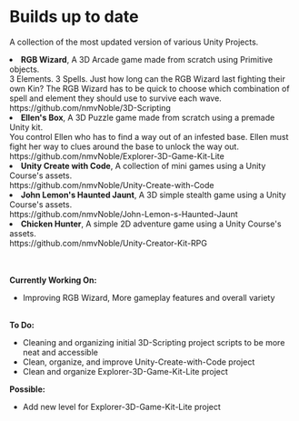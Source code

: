 # Builds up to date
 A collection of the most updated version of various Unity Projects.

<li>
  <strong>RGB Wizard</strong>, A 3D Arcade game made from scratch using Primitive objects.<br>
  3 Elements. 3 Spells. Just how long can the RGB Wizard last fighting their own Kin? The RGB Wizard has to be quick to choose which combination of spell and element they should use to survive each wave.<br>
  https://github.com/nmvNoble/3D-Scripting
</li>
<li>
  <strong>Ellen's Box</strong>, A 3D Puzzle game made from scratch using a premade Unity kit.<br>
  You control Ellen who has to find a way out of an infested base. Ellen must fight her way to clues around the base to unlock the way out.<br>
  https://github.com/nmvNoble/Explorer-3D-Game-Kit-Lite
</li>
<li>
  <strong>Unity Create with Code</strong>, A collection of mini games using a Unity Course's assets.<br>
  https://github.com/nmvNoble/Unity-Create-with-Code
</li>
<li>
  <strong>John Lemon's Haunted Jaunt</strong>, A 3D simple stealth game using a Unity Course's assets.<br>
  https://github.com/nmvNoble/John-Lemon-s-Haunted-Jaunt
</li>
<li>
  <strong>Chicken Hunter</strong>, A simple 2D adventure game using a Unity Course's assets.<br>
  https://github.com/nmvNoble/Unity-Creator-Kit-RPG
</li>
<br><br>

<strong>Currently Working On:</strong> 
- Improving RGB Wizard, More gameplay features and overall variety
<br><br>

<strong>To Do: </strong>
- Cleaning and organizing initial 3D-Scripting project scripts to be more neat and accessible
- Clean, organize, and improve Unity-Create-with-Code project
- Clean and organize Explorer-3D-Game-Kit-Lite project

<strong>Possible: </strong>
- Add new level for Explorer-3D-Game-Kit-Lite project